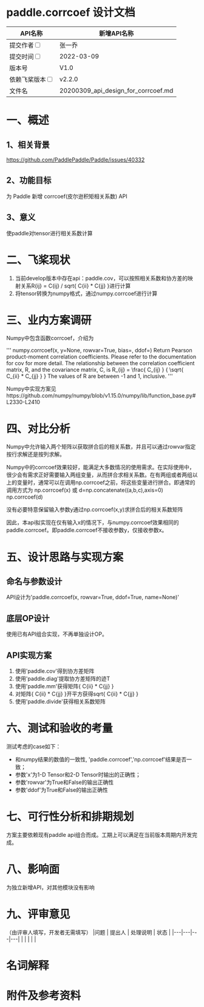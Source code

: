 # paddle.corrcoef 设计文档

|API名称 | 新增API名称 | 
|---|---|
|提交作者<input type="checkbox" class="rowselector hidden"> | 张一乔 | 
|提交时间<input type="checkbox" class="rowselector hidden"> | 2022-03-09 | 
|版本号 | V1.0 | 
|依赖飞桨版本<input type="checkbox" class="rowselector hidden"> | v2.2.0 | 
|文件名 | 20200309_api_design_for_corrcoef.md<br> | 


# 一、概述
## 1、相关背景
https://github.com/PaddlePaddle/Paddle/issues/40332
## 2、功能目标
为 Paddle 新增 corrcoef(皮尔逊积矩相关系数) API
## 3、意义
使paddle对tensor进行相关系数计算

# 二、飞桨现状
1. 当前develop版本中存在api：paddle.cov，可以按照相关系数和协方差的映射关系R{ij} = C{ij} / sqrt{ C{ii} * C{jj} }进行计算
2. 将tensor转换为numpy格式，通过numpy.corrcoef进行计算

# 三、业内方案调研
Numpy中包含函数corrcoef，介绍为

'''
numpy.corrcoef(x, y=None, rowvar=True, bias=<no value>, ddof=<no value>)
Return Pearson product-moment correlation coefficients.
Please refer to the documentation for cov for more detail. The relationship between the correlation coefficient matrix, R, and the covariance matrix, C, is
R_{ij} = \frac{ C_{ij} } { \sqrt{ C_{ii} * C_{jj} } }
The values of R are between -1 and 1, inclusive.
'''
  
Numpy中实现方案见https://github.com/numpy/numpy/blob/v1.15.0/numpy/lib/function_base.py#L2330-L2410
  
# 四、对比分析
Numpy中允许输入两个矩阵以获取拼合后的相关系数，并且可以通过rowvar指定按行求解还是按列求解。

Numpy中的corrcoef效果较好，能满足大多数情况的使用需求。在实际使用中，很少会有需求正好需要输入两组变量，从而拼合求相关系数。在有两组或者两组以上的变量时，通常可以在调用np.corrcoef之前，将这些变量进行拼合。即通常的调用方式为
  np.corrcoef(x)
或
  d=np.concatenate((a,b,c),axis=0)
  np.corrcoef(d)
  
没有必要特意保留输入参数y通过np.corrcoef(x,y)求拼合后的相关系数矩阵
  
因此，本api拟实现在仅有输入x的情况下，与numpy.corrcoef效果相同的paddle.corrcoef。即paddle.corrcoef不接收参数y，仅接收参数x。

# 五、设计思路与实现方案
  
## 命名与参数设计
API设计为'paddle.corrcoef(x, rowvar=True, ddof=True, name=None)'
## 底层OP设计
使用已有API组合实现，不再单独设计OP。
## API实现方案
  
1. 使用'paddle.cov'得到协方差矩阵
2. 使用'paddle.diag'提取协方差矩阵的迹T
3. 使用'paddle.mm'获得矩阵{ C{ii} * C{jj} }
4. 对矩阵{ C{ii} * C{jj} }开平方获得sqrt{ C{ii} * C{jj} }
5. 使用'paddle.divide'获得相关系数矩阵
  
# 六、测试和验收的考量
测试考虑的case如下：
- 和numpy结果的数值的一致性, 'paddle.corrcoef','np.corrcoef'结果是否一致；
- 参数'x'为1-D Tensor和2-D Tensor时输出的正确性；
- 参数'rowvar'为True和False的输出正确性
- 参数'ddof'为True和False的输出正确性

# 七、可行性分析和排期规划
方案主要依赖现有paddle api组合而成。工期上可以满足在当前版本周期内开发完成。

# 八、影响面
为独立新增API，对其他模块没有影响

# 九、评审意见
（由评审人填写，开发者无需填写）
|问题 | 提出人 | 处理说明 | 状态 | 
|---|---|---|---|
| |  |  |  | 

# 名词解释
# 附件及参考资料

